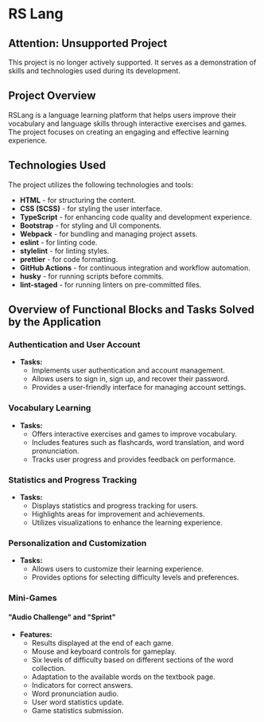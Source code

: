 # RS Lang

## Attention: Unsupported Project

This project is no longer actively supported. It serves as a demonstration of skills and technologies used during its development.

## Project Overview

RSLang is a language learning platform that helps users improve their vocabulary and language skills through interactive exercises and games. The project focuses on creating an engaging and effective learning experience.

## Technologies Used

The project utilizes the following technologies and tools:

- **HTML** - for structuring the content.
- **CSS (SCSS)** - for styling the user interface.
- **TypeScript** - for enhancing code quality and development experience.
- **Bootstrap** - for styling and UI components.
- **Webpack** - for bundling and managing project assets.
- **eslint** - for linting code.
- **stylelint** - for linting styles.
- **prettier** - for code formatting.
- **GitHub Actions** - for continuous integration and workflow automation.
- **husky** - for running scripts before commits.
- **lint-staged** - for running linters on pre-committed files.

## Overview of Functional Blocks and Tasks Solved by the Application

### Authentication and User Account

- **Tasks:**
  - Implements user authentication and account management.
  - Allows users to sign in, sign up, and recover their password.
  - Provides a user-friendly interface for managing account settings.

### Vocabulary Learning

- **Tasks:**
  - Offers interactive exercises and games to improve vocabulary.
  - Includes features such as flashcards, word translation, and word pronunciation.
  - Tracks user progress and provides feedback on performance.

### Statistics and Progress Tracking

- **Tasks:**
  - Displays statistics and progress tracking for users.
  - Highlights areas for improvement and achievements.
  - Utilizes visualizations to enhance the learning experience.

### Personalization and Customization

- **Tasks:**
  - Allows users to customize their learning experience.
  - Provides options for selecting difficulty levels and preferences.

### Mini-Games

#### "Audio Challenge" and "Sprint"

- **Features:**
  - Results displayed at the end of each game.
  - Mouse and keyboard controls for gameplay.
  - Six levels of difficulty based on different sections of the word collection.
  - Adaptation to the available words on the textbook page.
  - Indicators for correct answers.
  - Word pronunciation audio.
  - User word statistics update.
  - Game statistics submission.
